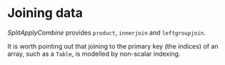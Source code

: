# Joining data

*SplitApplyCombine* provides `product`, `innerjoin` and `leftgroupjoin`.

It is worth pointing out that joining to the primary key (the indices) of an array, such as a `Table`, is modelled by non-scalar indexing.
